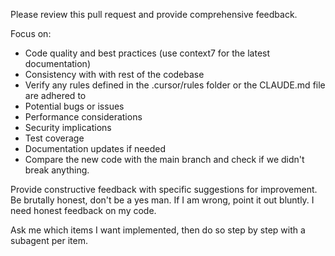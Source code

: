 Please review this pull request and provide comprehensive feedback.

Focus on:

- Code quality and best practices (use context7 for the latest documentation)
- Consistency with with rest of the codebase
- Verify any rules defined in the .cursor/rules folder or the CLAUDE.md file are
  adhered to
- Potential bugs or issues
- Performance considerations
- Security implications
- Test coverage
- Documentation updates if needed
- Compare the new code with the main branch and check if we didn't break
  anything.

Provide constructive feedback with specific suggestions for improvement. Be
brutally honest, don't be a yes man. If I am wrong, point it out bluntly. I need
honest feedback on my code.

Ask me which items I want implemented, then do so step by step with a subagent
per item.
